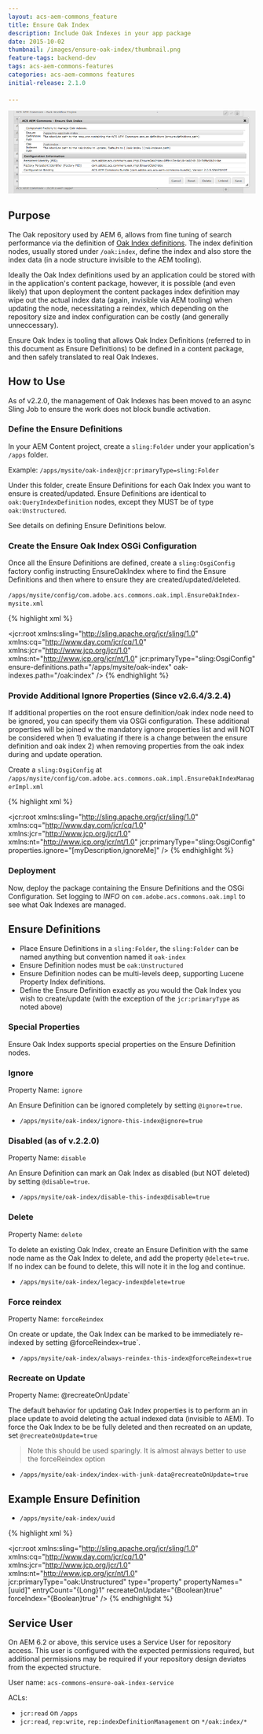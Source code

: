 ```yaml
---
layout: acs-aem-commons_feature
title: Ensure Oak Index
description: Include Oak Indexes in your app package
date: 2015-10-02
thumbnail: /images/ensure-oak-index/thumbnail.png
feature-tags: backend-dev
tags: acs-aem-commons-features
categories: acs-aem-commons features
initial-release: 2.1.0

---
```


![JCR Compare](/acs-aem-commons/images/ensure-oak-index/osgi-console.png)

## Purpose

The Oak repository used by AEM 6, allows from fine tuning of search performance via the definition of [Oak Index definitions](https://jackrabbit.apache.org/oak/docs/query/lucene.html). The index definition nodes, usually stored under `/oak:index`, define the index and also store the index data (in a node structure invisible to the AEM tooling).

Ideally the Oak Index definitions used by an application could be stored with in the application's content package, however, it is possible (and even likely) that upon deployment the content packages index definition may wipe out the actual index data (again, invisible via AEM tooling) when updating the node, necessitating a reindex, which depending on the repository size and index configuration can be costly (and generally unneccessary).

Ensure Oak Index is tooling that allows Oak Index Definitions (referred to in this document as Ensure Definitions) to be defined in a content package, and then safely translated to real Oak Indexes.

## How to Use

As of v2.2.0, the management of Oak Indexes has been moved to an async Sling Job to ensure the work does not block bundle activation.

### Define the Ensure Definitions

In your AEM Content project, create a `sling:Folder` under your application's `/apps` folder.

Example: `/apps/mysite/oak-index@jcr:primaryType=sling:Folder`

Under this folder, create Ensure Definitions for each Oak Index you want to ensure is created/updated. Ensure Definitions are identical to `oak:QueryIndexDefinition` nodes, except they MUST be of type `oak:Unstructured`.

See details on defining Ensure Definitions below.

### Create the Ensure Oak Index OSGi Configuration

Once all the Ensure Definitions are defined, create a `sling:OsgiConfig` factory config instructing EnsureOakIndex where to find the Ensure Definitions and then where to ensure they are created/updated/deleted.

`/apps/mysite/config/com.adobe.acs.commons.oak.impl.EnsureOakIndex-mysite.xml`

{% highlight xml %}
<?xml version="1.0" encoding="UTF-8"?>
<jcr:root xmlns:sling="http://sling.apache.org/jcr/sling/1.0" xmlns:cq="http://www.day.com/jcr/cq/1.0"
    xmlns:jcr="http://www.jcp.org/jcr/1.0" xmlns:nt="http://www.jcp.org/jcr/nt/1.0"
    jcr:primaryType="sling:OsgiConfig"
    ensure-definitions.path="/apps/mysite/oak-index"
    oak-indexes.path="/oak:index"
    />
{% endhighlight %}     

### Provide Additional Ignore Properties (Since v2.6.4/3.2.4)

If additional properties on the root ensure definition/oak index node need to be ignored, you can specify them via OSGi configuration. These additional properties will be joined w the mandatory ignore properties list and will NOT be considered when 1) evaluating if there is a change between the ensure definition and oak index 2) when removing properties from the oak index during and update operation.

Create a `sling:OsgiConfig` at `/apps/mysite/config/com.adobe.acs.commons.oak.impl.EnsureOakIndexManagerImpl.xml`

{% highlight xml %}
<?xml version="1.0" encoding="UTF-8"?>
<jcr:root xmlns:sling="http://sling.apache.org/jcr/sling/1.0" xmlns:cq="http://www.day.com/jcr/cq/1.0"
    xmlns:jcr="http://www.jcp.org/jcr/1.0" xmlns:nt="http://www.jcp.org/jcr/nt/1.0"
    jcr:primaryType="sling:OsgiConfig"
    properties.ignore="[myDescription,ignoreMe]"
    />
{% endhighlight %}     

### Deployment

Now, deploy the package containing the Ensure Definitions and the OSGi Configuration. Set logging to *INFO* on `com.adobe.acs.commons.oak.impl` to see what Oak Indexes are managed.

## Ensure Definitions

* Place Ensure Definitions in a `sling:Folder`, the `sling:Folder` can be named anything but convention named it `oak-index`
* Ensure Definition nodes must be `oak:Unstructured`
* Ensure Definition nodes can be multi-levels deep, supporting Lucene Property Index definitions.
* Define the Ensure Definition exactly as you would the Oak Index you wish to create/update (with the exception of the `jcr:primaryType` as noted above)


### Special Properties

Ensure Oak Index supports special properties on the Ensure Definition nodes.

### Ignore

Property Name: `ignore`

An Ensure Definition can be ignored completely by setting `@ignore=true`.

* `/apps/mysite/oak-index/ignore-this-index@ignore=true`

### Disabled (as of v.2.2.0)

Property Name: `disable`

An Ensure Definition can mark an Oak Index as disabled (but NOT deleted) by setting `@disable=true`.

* `/apps/mysite/oak-index/disable-this-index@disable=true`


### Delete

Property Name: `delete`

To delete an existing Oak Index, create an Ensure Definition with the same node name as the Oak Index to delete, and add the property `@delete=true`. If no index can be found to delete, this will note it in the log and continue.

* `/apps/mysite/oak-index/legacy-index@delete=true`


### Force reindex

Property Name: `forceReindex`

On create or update, the Oak Index can be marked to be immediately re-indexed by setting @forceReindex=true`.

* `/apps/mysite/oak-index/always-reindex-this-index@forceReindex=true`

### Recreate on Update

Property Name: @recreateOnUpdate`

The default behavior for updating Oak Index properties is to perform an in place update to avoid deleting the actual indexed data (invisible to AEM). To force the Oak Index to be be fully deleted and then recreated on an update, set `@recreateOnUpdate=true`

> Note this should be used sparingly. It is almost always better to use the forceReindex option

* `/apps/mysite/oak-index/index-with-junk-data@recreateOnUpdate=true`

## Example Ensure Definition

* `/apps/mysite/oak-index/uuid`

{% highlight xml %}
<?xml version="1.0" encoding="UTF-8"?>
<jcr:root xmlns:sling="http://sling.apache.org/jcr/sling/1.0" xmlns:cq="http://www.day.com/jcr/cq/1.0"
    xmlns:jcr="http://www.jcp.org/jcr/1.0" xmlns:nt="http://www.jcp.org/jcr/nt/1.0"
    jcr:primaryType="oak:Unstructured"
    type="property"
    propertyNames="[uuid]"
    entryCount="{Long}1"
    recreateOnUpdate="{Boolean}true"
    forceIndex="{Boolean}true"
    />
{% endhighlight %}

## Service User

On AEM 6.2 or above, this service uses a Service User for repository access. This user is configured with
the expected permissions required, but additional permissions may be required if your repository design
deviates from the expected structure.

User name: `acs-commons-ensure-oak-index-service`

ACLs:

* `jcr:read` on `/apps`
* `jcr:read`, `rep:write`, `rep:indexDefinitionManagement` on `*/oak:index/*`
